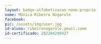 ```yaml
---
layout: badge-alfabetizacao-nome-proprio
nome: Mônica Ribeiro Nogarole
facebook:
pic: /assets/img/user.jpg
id-aluno: ribeironogarole.gmail.comm
id-certificado: 202204280427
---
```

